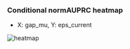 ### Conditional normAUPRC heatmap

- X: gap_mu, Y: eps_current

![heatmap](/home/elicer/project_0814_2/results/20250817-013959/holdout/conditional_heatmap_gap_mu_vs_eps_current.png)
